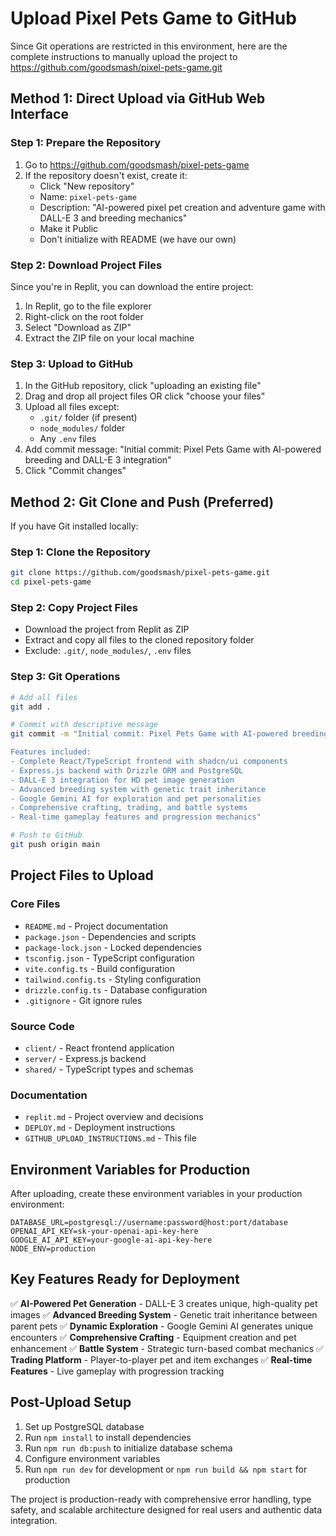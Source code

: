 # Upload Pixel Pets Game to GitHub

Since Git operations are restricted in this environment, here are the complete instructions to manually upload the project to https://github.com/goodsmash/pixel-pets-game.git

## Method 1: Direct Upload via GitHub Web Interface

### Step 1: Prepare the Repository
1. Go to https://github.com/goodsmash/pixel-pets-game
2. If the repository doesn't exist, create it:
   - Click "New repository"
   - Name: `pixel-pets-game`
   - Description: "AI-powered pixel pet creation and adventure game with DALL-E 3 and breeding mechanics"
   - Make it Public
   - Don't initialize with README (we have our own)

### Step 2: Download Project Files
Since you're in Replit, you can download the entire project:
1. In Replit, go to the file explorer
2. Right-click on the root folder
3. Select "Download as ZIP"
4. Extract the ZIP file on your local machine

### Step 3: Upload to GitHub
1. In the GitHub repository, click "uploading an existing file"
2. Drag and drop all project files OR click "choose your files"
3. Upload all files except:
   - `.git/` folder (if present)
   - `node_modules/` folder
   - Any `.env` files
4. Add commit message: "Initial commit: Pixel Pets Game with AI-powered breeding and DALL-E 3 integration"
5. Click "Commit changes"

## Method 2: Git Clone and Push (Preferred)

If you have Git installed locally:

### Step 1: Clone the Repository
```bash
git clone https://github.com/goodsmash/pixel-pets-game.git
cd pixel-pets-game
```

### Step 2: Copy Project Files
- Download the project from Replit as ZIP
- Extract and copy all files to the cloned repository folder
- Exclude: `.git/`, `node_modules/`, `.env` files

### Step 3: Git Operations
```bash
# Add all files
git add .

# Commit with descriptive message
git commit -m "Initial commit: Pixel Pets Game with AI-powered breeding and DALL-E 3 integration

Features included:
- Complete React/TypeScript frontend with shadcn/ui components
- Express.js backend with Drizzle ORM and PostgreSQL
- DALL-E 3 integration for HD pet image generation  
- Advanced breeding system with genetic trait inheritance
- Google Gemini AI for exploration and pet personalities
- Comprehensive crafting, trading, and battle systems
- Real-time gameplay features and progression mechanics"

# Push to GitHub
git push origin main
```

## Project Files to Upload

### Core Files
- `README.md` - Project documentation
- `package.json` - Dependencies and scripts
- `package-lock.json` - Locked dependencies
- `tsconfig.json` - TypeScript configuration
- `vite.config.ts` - Build configuration
- `tailwind.config.ts` - Styling configuration
- `drizzle.config.ts` - Database configuration
- `.gitignore` - Git ignore rules

### Source Code
- `client/` - React frontend application
- `server/` - Express.js backend
- `shared/` - TypeScript types and schemas

### Documentation
- `replit.md` - Project overview and decisions
- `DEPLOY.md` - Deployment instructions
- `GITHUB_UPLOAD_INSTRUCTIONS.md` - This file

## Environment Variables for Production

After uploading, create these environment variables in your production environment:

```env
DATABASE_URL=postgresql://username:password@host:port/database
OPENAI_API_KEY=sk-your-openai-api-key-here
GOOGLE_AI_API_KEY=your-google-ai-api-key-here
NODE_ENV=production
```

## Key Features Ready for Deployment

✅ **AI-Powered Pet Generation** - DALL-E 3 creates unique, high-quality pet images
✅ **Advanced Breeding System** - Genetic trait inheritance between parent pets
✅ **Dynamic Exploration** - Google Gemini AI generates unique encounters
✅ **Comprehensive Crafting** - Equipment creation and pet enhancement
✅ **Battle System** - Strategic turn-based combat mechanics
✅ **Trading Platform** - Player-to-player pet and item exchanges
✅ **Real-time Features** - Live gameplay with progression tracking

## Post-Upload Setup

1. Set up PostgreSQL database
2. Run `npm install` to install dependencies
3. Run `npm run db:push` to initialize database schema
4. Configure environment variables
5. Run `npm run dev` for development or `npm run build && npm start` for production

The project is production-ready with comprehensive error handling, type safety, and scalable architecture designed for real users and authentic data integration.
